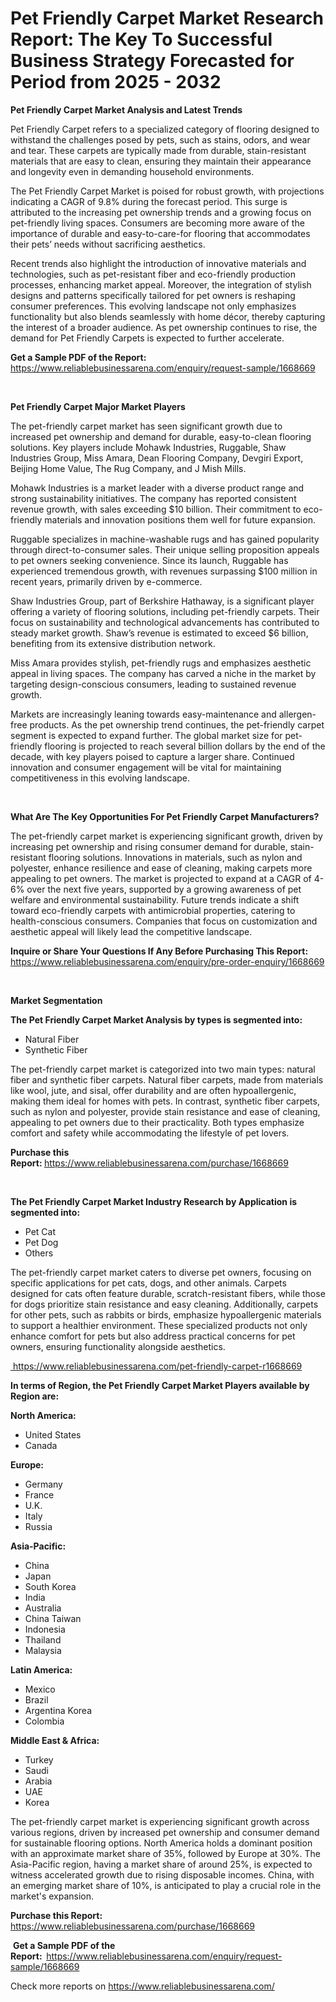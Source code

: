<p><h1>Pet Friendly Carpet Market Research Report: The Key To Successful Business Strategy Forecasted for Period from 2025 - 2032</h1></p><p><strong>Pet Friendly Carpet Market Analysis and Latest Trends</strong></p>
<p><p>Pet Friendly Carpet refers to a specialized category of flooring designed to withstand the challenges posed by pets, such as stains, odors, and wear and tear. These carpets are typically made from durable, stain-resistant materials that are easy to clean, ensuring they maintain their appearance and longevity even in demanding household environments.</p><p>The Pet Friendly Carpet Market is poised for robust growth, with projections indicating a CAGR of 9.8% during the forecast period. This surge is attributed to the increasing pet ownership trends and a growing focus on pet-friendly living spaces. Consumers are becoming more aware of the importance of durable and easy-to-care-for flooring that accommodates their pets’ needs without sacrificing aesthetics.</p><p>Recent trends also highlight the introduction of innovative materials and technologies, such as pet-resistant fiber and eco-friendly production processes, enhancing market appeal. Moreover, the integration of stylish designs and patterns specifically tailored for pet owners is reshaping consumer preferences. This evolving landscape not only emphasizes functionality but also blends seamlessly with home décor, thereby capturing the interest of a broader audience. As pet ownership continues to rise, the demand for Pet Friendly Carpets is expected to further accelerate.</p></p>
<p><strong>Get a Sample PDF of the Report:&nbsp;</strong> <a href="https://www.reliablebusinessarena.com/enquiry/request-sample/1668669?utm_campaign=2175&utm_medium=2&utm_source=Github&utm_content=ia&utm_term=04042025&utm_id=pet-friendly-carpet">https://www.reliablebusinessarena.com/enquiry/request-sample/1668669</a></p>
<p>&nbsp;</p>
<p><strong>Pet Friendly Carpet Major Market Players</strong></p>
<p><p>The pet-friendly carpet market has seen significant growth due to increased pet ownership and demand for durable, easy-to-clean flooring solutions. Key players include Mohawk Industries, Ruggable, Shaw Industries Group, Miss Amara, Dean Flooring Company, Devgiri Export, Beijing Home Value, The Rug Company, and J Mish Mills.</p><p>Mohawk Industries is a market leader with a diverse product range and strong sustainability initiatives. The company has reported consistent revenue growth, with sales exceeding $10 billion. Their commitment to eco-friendly materials and innovation positions them well for future expansion.</p><p>Ruggable specializes in machine-washable rugs and has gained popularity through direct-to-consumer sales. Their unique selling proposition appeals to pet owners seeking convenience. Since its launch, Ruggable has experienced tremendous growth, with revenues surpassing $100 million in recent years, primarily driven by e-commerce.</p><p>Shaw Industries Group, part of Berkshire Hathaway, is a significant player offering a variety of flooring solutions, including pet-friendly carpets. Their focus on sustainability and technological advancements has contributed to steady market growth. Shaw’s revenue is estimated to exceed $6 billion, benefiting from its extensive distribution network.</p><p>Miss Amara provides stylish, pet-friendly rugs and emphasizes aesthetic appeal in living spaces. The company has carved a niche in the market by targeting design-conscious consumers, leading to sustained revenue growth.</p><p>Markets are increasingly leaning towards easy-maintenance and allergen-free products. As the pet ownership trend continues, the pet-friendly carpet segment is expected to expand further. The global market size for pet-friendly flooring is projected to reach several billion dollars by the end of the decade, with key players poised to capture a larger share. Continued innovation and consumer engagement will be vital for maintaining competitiveness in this evolving landscape.</p></p>
<p>&nbsp;</p>
<p><strong>What Are The Key Opportunities For Pet Friendly Carpet Manufacturers?</strong></p>
<p><p>The pet-friendly carpet market is experiencing significant growth, driven by increasing pet ownership and rising consumer demand for durable, stain-resistant flooring solutions. Innovations in materials, such as nylon and polyester, enhance resilience and ease of cleaning, making carpets more appealing to pet owners. The market is projected to expand at a CAGR of 4-6% over the next five years, supported by a growing awareness of pet welfare and environmental sustainability. Future trends indicate a shift toward eco-friendly carpets with antimicrobial properties, catering to health-conscious consumers. Companies that focus on customization and aesthetic appeal will likely lead the competitive landscape.</p></p>
<p><strong>Inquire or Share Your Questions If Any Before Purchasing This Report:</strong> <a href="https://www.reliablebusinessarena.com/enquiry/pre-order-enquiry/1668669?utm_campaign=2175&utm_medium=2&utm_source=Github&utm_content=ia&utm_term=04042025&utm_id=pet-friendly-carpet">https://www.reliablebusinessarena.com/enquiry/pre-order-enquiry/1668669</a></p>
<p>&nbsp;</p>
<p><strong>Market Segmentation</strong></p>
<p><strong>The Pet Friendly Carpet Market Analysis by types is segmented into:</strong></p>
<p><ul><li>Natural Fiber</li><li>Synthetic Fiber</li></ul></p>
<p><p>The pet-friendly carpet market is categorized into two main types: natural fiber and synthetic fiber carpets. Natural fiber carpets, made from materials like wool, jute, and sisal, offer durability and are often hypoallergenic, making them ideal for homes with pets. In contrast, synthetic fiber carpets, such as nylon and polyester, provide stain resistance and ease of cleaning, appealing to pet owners due to their practicality. Both types emphasize comfort and safety while accommodating the lifestyle of pet lovers.</p></p>
<p><strong>Purchase this Report:&nbsp;</strong><a href="https://www.reliablebusinessarena.com/purchase/1668669?utm_campaign=2175&utm_medium=2&utm_source=Github&utm_content=ia&utm_term=04042025&utm_id=pet-friendly-carpet">https://www.reliablebusinessarena.com/purchase/1668669</a></p>
<p>&nbsp;</p>
<p><strong>The Pet Friendly Carpet Market Industry Research by Application is segmented into:</strong></p>
<p><ul><li>Pet Cat</li><li>Pet Dog</li><li>Others</li></ul></p>
<p><p>The pet-friendly carpet market caters to diverse pet owners, focusing on specific applications for pet cats, dogs, and other animals. Carpets designed for cats often feature durable, scratch-resistant fibers, while those for dogs prioritize stain resistance and easy cleaning. Additionally, carpets for other pets, such as rabbits or birds, emphasize hypoallergenic materials to support a healthier environment. These specialized products not only enhance comfort for pets but also address practical concerns for pet owners, ensuring functionality alongside aesthetics.</p></p>
<p><a href="https://www.reliablebusinessarena.com/pet-friendly-carpet-r1668669?utm_campaign=2175&utm_medium=2&utm_source=Github&utm_content=ia&utm_term=04042025&utm_id=pet-friendly-carpet">&nbsp;https://www.reliablebusinessarena.com/pet-friendly-carpet-r1668669</a></p>
<p><strong>In terms of Region, the Pet Friendly Carpet Market Players available by Region are:</strong></p>
<p>
    <p> <strong> North America: </strong>
        <ul>
            <li>United States</li>
            <li>Canada</li>
        </ul>
        </p> 
    <p> <strong> Europe: </strong>
        <ul>
            <li>Germany</li>
            <li>France</li>
            <li>U.K.</li>
            <li>Italy</li>
            <li>Russia</li>
        </ul>
        </p> 
    <p> <strong> Asia-Pacific: </strong>
        <ul>
            <li>China</li>
            <li>Japan</li>
            <li>South Korea</li>
            <li>India</li>
            <li>Australia</li>
            <li>China Taiwan</li>
            <li>Indonesia</li>
            <li>Thailand</li>
            <li>Malaysia</li>
        </ul>
        </p> 
    <p> <strong> Latin America: </strong>
        <ul>
            <li>Mexico</li>
            <li>Brazil</li>
            <li>Argentina Korea</li>
            <li>Colombia</li>
        </ul>
        </p> 
    <p> <strong> Middle East & Africa: </strong>
        <ul>
            <li>Turkey</li>
            <li>Saudi</li>
            <li>Arabia</li>
            <li>UAE</li>
            <li>Korea</li>
        </ul>
    </p>
    </p>
<p><p>The pet-friendly carpet market is experiencing significant growth across various regions, driven by increased pet ownership and consumer demand for sustainable flooring options. North America holds a dominant position with an approximate market share of 35%, followed by Europe at 30%. The Asia-Pacific region, having a market share of around 25%, is expected to witness accelerated growth due to rising disposable incomes. China, with an emerging market share of 10%, is anticipated to play a crucial role in the market's expansion.</p></p>
<p><strong>Purchase this Report: </strong><a href="https://www.reliablebusinessarena.com/purchase/1668669?utm_campaign=2175&utm_medium=2&utm_source=Github&utm_content=ia&utm_term=04042025&utm_id=pet-friendly-carpet">https://www.reliablebusinessarena.com/purchase/1668669</a></p>
<p>&nbsp;<strong>Get a Sample PDF of the Report:&nbsp;&nbsp;</strong><a href="https://www.reliablebusinessarena.com/enquiry/request-sample/1668669?utm_campaign=2175&utm_medium=2&utm_source=Github&utm_content=ia&utm_term=04042025&utm_id=pet-friendly-carpet">https://www.reliablebusinessarena.com/enquiry/request-sample/1668669</a></p>
<p><strong></strong></p>
<p>Check more reports on <a href="https://www.reliablebusinessarena.com/?utm_campaign=2175&utm_medium=2&utm_source=Github&utm_content=ia&utm_term=04042025&utm_id=pet-friendly-carpet">https://www.reliablebusinessarena.com/</a></p>